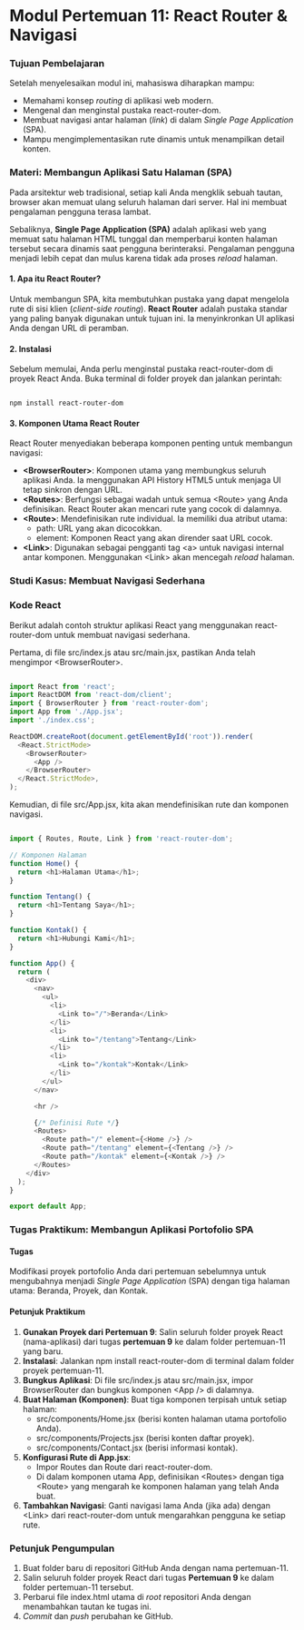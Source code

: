 # **Modul Pertemuan 11: React Router & Navigasi**

### **Tujuan Pembelajaran**

Setelah menyelesaikan modul ini, mahasiswa diharapkan mampu:

* Memahami konsep *routing* di aplikasi web modern.  
* Mengenal dan menginstal pustaka react-router-dom.  
* Membuat navigasi antar halaman (*link*) di dalam *Single Page Application* (SPA).  
* Mampu mengimplementasikan rute dinamis untuk menampilkan detail konten.

### **Materi: Membangun Aplikasi Satu Halaman (SPA)**

Pada arsitektur web tradisional, setiap kali Anda mengklik sebuah tautan, browser akan memuat ulang seluruh halaman dari server. Hal ini membuat pengalaman pengguna terasa lambat.

Sebaliknya, **Single Page Application (SPA)** adalah aplikasi web yang memuat satu halaman HTML tunggal dan memperbarui konten halaman tersebut secara dinamis saat pengguna berinteraksi. Pengalaman pengguna menjadi lebih cepat dan mulus karena tidak ada proses *reload* halaman.

#### **1\. Apa itu React Router?**

Untuk membangun SPA, kita membutuhkan pustaka yang dapat mengelola rute di sisi klien (*client-side routing*). **React Router** adalah pustaka standar yang paling banyak digunakan untuk tujuan ini. Ia menyinkronkan UI aplikasi Anda dengan URL di peramban.

#### **2\. Instalasi**

Sebelum memulai, Anda perlu menginstal pustaka react-router-dom di proyek React Anda. Buka terminal di folder proyek dan jalankan perintah:

```

npm install react-router-dom

```

#### **3\. Komponen Utama React Router**

React Router menyediakan beberapa komponen penting untuk membangun navigasi:

* **\<BrowserRouter\>**: Komponen utama yang membungkus seluruh aplikasi Anda. Ia menggunakan API History HTML5 untuk menjaga UI tetap sinkron dengan URL.  
* **\<Routes\>**: Berfungsi sebagai wadah untuk semua \<Route\> yang Anda definisikan. React Router akan mencari rute yang cocok di dalamnya.  
* **\<Route\>**: Mendefinisikan rute individual. Ia memiliki dua atribut utama:  
  * path: URL yang akan dicocokkan.  
  * element: Komponen React yang akan dirender saat URL cocok.  
* **\<Link\>**: Digunakan sebagai pengganti tag \<a\> untuk navigasi internal antar komponen. Menggunakan \<Link\> akan mencegah *reload* halaman.

### **Studi Kasus: Membuat Navigasi Sederhana**

### **Kode React**

Berikut adalah contoh struktur aplikasi React yang menggunakan react-router-dom untuk membuat navigasi sederhana.

Pertama, di file src/index.js atau src/main.jsx, pastikan Anda telah mengimpor \<BrowserRouter\>.

```javascript

import React from 'react';
import ReactDOM from 'react-dom/client';
import { BrowserRouter } from 'react-router-dom';
import App from './App.jsx';
import './index.css';

ReactDOM.createRoot(document.getElementById('root')).render(
  <React.StrictMode>
    <BrowserRouter>
      <App />
    </BrowserRouter>
  </React.StrictMode>,
);

```

Kemudian, di file src/App.jsx, kita akan mendefinisikan rute dan komponen navigasi.

```javascript

import { Routes, Route, Link } from 'react-router-dom';

// Komponen Halaman
function Home() {
  return <h1>Halaman Utama</h1>;
}

function Tentang() {
  return <h1>Tentang Saya</h1>;
}

function Kontak() {
  return <h1>Hubungi Kami</h1>;
}

function App() {
  return (
    <div>
      <nav>
        <ul>
          <li>
            <Link to="/">Beranda</Link>
          </li>
          <li>
            <Link to="/tentang">Tentang</Link>
          </li>
          <li>
            <Link to="/kontak">Kontak</Link>
          </li>
        </ul>
      </nav>

      <hr />

      {/* Definisi Rute */}
      <Routes>
        <Route path="/" element={<Home />} />
        <Route path="/tentang" element={<Tentang />} />
        <Route path="/kontak" element={<Kontak />} />
      </Routes>
    </div>
  );
}

export default App;

```

### **Tugas Praktikum: Membangun Aplikasi Portofolio SPA**

#### **Tugas**

Modifikasi proyek portofolio Anda dari pertemuan sebelumnya untuk mengubahnya menjadi *Single Page Application* (SPA) dengan tiga halaman utama: Beranda, Proyek, dan Kontak.

#### **Petunjuk Praktikum**

1. **Gunakan Proyek dari Pertemuan 9**: Salin seluruh folder proyek React (nama-aplikasi) dari tugas **pertemuan 9** ke dalam folder pertemuan-11 yang baru.  
2. **Instalasi**: Jalankan npm install react-router-dom di terminal dalam folder proyek pertemuan-11.  
3. **Bungkus Aplikasi**: Di file src/index.js atau src/main.jsx, impor BrowserRouter dan bungkus komponen \<App /\> di dalamnya.  
4. **Buat Halaman (Komponen)**: Buat tiga komponen terpisah untuk setiap halaman:  
   * src/components/Home.jsx (berisi konten halaman utama portofolio Anda).  
   * src/components/Projects.jsx (berisi konten daftar proyek).  
   * src/components/Contact.jsx (berisi informasi kontak).  
5. **Konfigurasi Rute di App.jsx**:  
   * Impor Routes dan Route dari react-router-dom.  
   * Di dalam komponen utama App, definisikan \<Routes\> dengan tiga \<Route\> yang mengarah ke komponen halaman yang telah Anda buat.  
6. **Tambahkan Navigasi**: Ganti navigasi lama Anda (jika ada) dengan \<Link\> dari react-router-dom untuk mengarahkan pengguna ke setiap rute.

### **Petunjuk Pengumpulan**

1. Buat folder baru di repositori GitHub Anda dengan nama pertemuan-11.  
2. Salin seluruh folder proyek React dari tugas **Pertemuan 9** ke dalam folder pertemuan-11 tersebut.  
3. Perbarui file index.html utama di *root* repositori Anda dengan menambahkan tautan ke tugas ini.  
4. *Commit* dan *push* perubahan ke GitHub.

